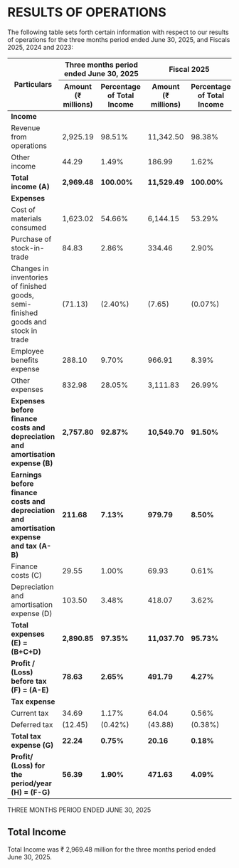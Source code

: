 # RESULTS OF OPERATIONS

The following table sets forth certain information with respect to our results of operations for the three months period ended June 30, 2025, and Fiscals 2025, 2024 and 2023:

<table><thead><tr><th rowspan="2">Particulars</th><th colspan="2">Three months period ended June 30, 2025</th><th colspan="2">Fiscal 2025</th><th colspan="2">Fiscal 2024</th><th colspan="2">Fiscal 2023</th></tr><tr><th>Amount (₹ millions)</th><th>Percentage of Total Income</th><th>Amount (₹ millions)</th><th>Percentage of Total Income</th><th>Amount (₹ millions)</th><th>Percentage of Total Income</th><th>Amount (₹ millions)</th><th>Percentage of Total Income</th></tr></thead><tbody><tr><td><strong>Income</strong></td><td></td><td></td><td></td><td></td><td></td><td></td><td></td><td></td></tr><tr><td>Revenue from operations</td><td>2,925.19</td><td>98.51%</td><td>11,342.50</td><td>98.38%</td><td>10,952.96</td><td>99.00%</td><td>10,574.87</td><td>98.81%</td></tr><tr><td>Other income</td><td>44.29</td><td>1.49%</td><td>186.99</td><td>1.62%</td><td>110.99</td><td>1.00%</td><td>127.83</td><td>1.19%</td></tr><tr><td><strong>Total income (A)</strong></td><td><strong>2,969.48</strong></td><td><strong>100.00%</strong></td><td><strong>11,529.49</strong></td><td><strong>100.00%</strong></td><td><strong>11,063.95</strong></td><td><strong>100.00%</strong></td><td><strong>10,702.70</strong></td><td><strong>100.00%</strong></td></tr><tr><td><strong>Expenses</strong></td><td></td><td></td><td></td><td></td><td></td><td></td><td></td><td></td></tr><tr><td>Cost of materials consumed</td><td>1,623.02</td><td>54.66%</td><td>6,144.15</td><td>53.29%</td><td>5,698.14</td><td>51.50%</td><td>5,351.33</td><td>50.00%</td></tr><tr><td>Purchase of stock-in-trade</td><td>84.83</td><td>2.86%</td><td>334.46</td><td>2.90%</td><td>394.95</td><td>3.57%</td><td>537.97</td><td>5.03%</td></tr><tr><td>Changes in inventories of finished goods, semi-finished goods and stock in trade</td><td>(71.13)</td><td>(2.40%)</td><td>(7.65)</td><td>(0.07%)</td><td>37.77</td><td>0.34%</td><td>161.01</td><td>1.50%</td></tr><tr><td>Employee benefits expense</td><td>288.10</td><td>9.70%</td><td>966.91</td><td>8.39%</td><td>986.65</td><td>8.92%</td><td>969.40</td><td>9.06%</td></tr><tr><td>Other expenses</td><td>832.98</td><td>28.05%</td><td>3,111.83</td><td>26.99%</td><td>3,319.06</td><td>30.00%</td><td>3,114.47</td><td>29.10%</td></tr><tr><td><strong>Expenses before finance costs and depreciation and amortisation expense (B)</strong></td><td><strong>2,757.80</strong></td><td><strong>92.87%</strong></td><td><strong>10,549.70</strong></td><td><strong>91.50%</strong></td><td><strong>10,436.57</strong></td><td><strong>94.33%</strong></td><td><strong>10,134.18</strong></td><td><strong>94.69%</strong></td></tr><tr><td><strong>Earnings before finance costs and depreciation and amortisation expense and tax (A-B)</strong></td><td><strong>211.68</strong></td><td><strong>7.13%</strong></td><td><strong>979.79</strong></td><td><strong>8.50%</strong></td><td><strong>627.38</strong></td><td><strong>5.67%</strong></td><td><strong>568.52</strong></td><td><strong>5.31%</strong></td></tr><tr><td>Finance costs (C)</td><td>29.55</td><td>1.00%</td><td>69.93</td><td>0.61%</td><td>97.36</td><td>0.88%</td><td>167.90</td><td>1.57%</td></tr><tr><td>Depreciation and amortisation expense (D)</td><td>103.50</td><td>3.48%</td><td>418.07</td><td>3.62%</td><td>435.02</td><td>3.93%</td><td>445.54</td><td>4.16%</td></tr><tr><td><strong>Total expenses (E) = (B+C+D)</strong></td><td><strong>2,890.85</strong></td><td><strong>97.35%</strong></td><td><strong>11,037.70</strong></td><td><strong>95.73%</strong></td><td><strong>10,968.95</strong></td><td><strong>99.14%</strong></td><td><strong>10,747.62</strong></td><td><strong>100.42%</strong></td></tr><tr><td><strong>Profit / (Loss) before tax (F) = (A-E)</strong></td><td><strong>78.63</strong></td><td><strong>2.65%</strong></td><td><strong>491.79</strong></td><td><strong>4.27%</strong></td><td><strong>95.00</strong></td><td><strong>0.86%</strong></td><td><strong>(44.92)</strong></td><td><strong>(0.42%)</strong></td></tr><tr><td><strong>Tax expense</strong></td><td></td><td></td><td></td><td></td><td></td><td></td><td></td><td></td></tr><tr><td>Current tax</td><td>34.69</td><td>1.17%</td><td>64.04</td><td>0.56%</td><td>5.14</td><td>0.05%</td><td>155.39</td><td>1.45%</td></tr><tr><td>Deferred tax</td><td>(12.45)</td><td>(0.42%)</td><td>(43.88)</td><td>(0.38%)</td><td>(22.14)</td><td>(0.20%)</td><td>(45.57)</td><td>(0.42%)</td></tr><tr><td><strong>Total tax expense (G)</strong></td><td><strong>22.24</strong></td><td><strong>0.75%</strong></td><td><strong>20.16</strong></td><td><strong>0.18%</strong></td><td><strong>(17.00)</strong></td><td><strong>(0.15%)</strong></td><td><strong>109.82</strong></td><td><strong>1.03%</strong></td></tr><tr><td><strong>Profit/ (Loss) for the period/year (H) = (F-G)</strong></td><td><strong>56.39</strong></td><td><strong>1.90%</strong></td><td><strong>471.63</strong></td><td><strong>4.09%</strong></td><td><strong>112.00</strong></td><td><strong>1.01%</strong></td><td><strong>(154.74)</strong></td><td><strong>(1.45%)</strong></td></tr></tbody></table>

THREE MONTHS PERIOD ENDED JUNE 30, 2025

## Total Income

Total Income was ₹ 2,969.48 million for the three months period ended June 30, 2025.